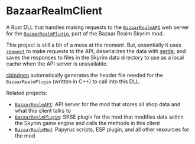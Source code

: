 # BazaarRealmClient

A Rust DLL that handles making requests to the
[`BazaarRealmAPI`](https://github.com/thallada/BazaarRealmAPI) web server for
the [`BazaarRealmPlugin`](https://github.com/thallada/BazaarRealmPlugin),
part of the Bazaar Realm Skyrim mod.

This project is still a bit of a mess at the moment. But, essentially it uses
[`reqwest`](https://crates.io/crates/reqwest) to make requests to the API,
deserializes the data with [serde](https://crates.io/crates/serde), and saves
the responses to files in the Skyrim data directory to use as a local cache
when the API server is unavailable.

[cbindgen](https://crates.io/crates/cbindgen) automatically generates the
header file needed for the `BazaarRealmPlugin` (written in C++) to call into
this DLL.

Related projects:

* [`BazaarRealmAPI`](https://github.com/thallada/BazaarRealmAPI): API server
  for the mod that stores all shop data and what this client talks to
* [`BazaarRealmPlugin`](https://github.com/thallada/BazaarRealmPlugin): SKSE
  plugin for the mod that modifies data within the Skyrim game engine and calls
  the methods in this client
* [`BazaarRealmMod`](https://github.com/thallada/BazaarRealmMod): Papyrus
  scripts, ESP plugin, and all other resources for the mod